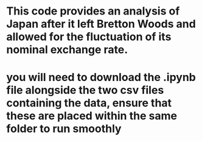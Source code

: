 # This code provides an analysis of Japan after it left Bretton Woods and allowed for the fluctuation of its nominal exchange rate.
# you will need to download the .ipynb file alongside the two csv files containing the data, ensure that these are placed within the same folder to run smoothly
